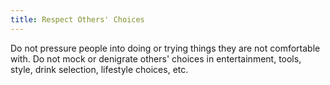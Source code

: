 ```yaml
---
title: Respect Others' Choices
---
```

Do not pressure people into doing or trying things they are not comfortable
with. Do not mock or denigrate others' choices in entertainment, tools, style,
drink selection, lifestyle choices, etc.
